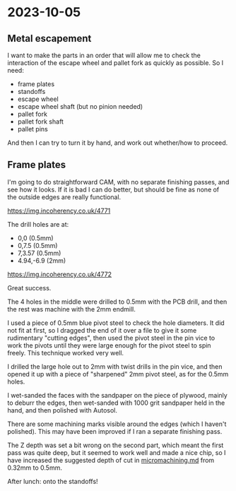 # 2023-10-05

## Metal escapement

I want to make the parts in an order that will allow me to check the interaction of the escape wheel
and pallet fork as quickly as possible. So I need:

* frame plates
* standoffs
* escape wheel
* escape wheel shaft (but no pinion needed)
* pallet fork
* pallet fork shaft
* pallet pins

And then I can try to turn it by hand, and work out whether/how to proceed.

## Frame plates

I'm going to do straightforward CAM, with no separate finishing passes,
and see how it looks. If it is bad I can do better, but should be fine as
none of the outside edges are really functional.

https://img.incoherency.co.uk/4771

The drill holes are at:

* 0,0 (0.5mm)
* 0,7.5 (0.5mm)
* 7,3.57 (0.5mm)
* 4.94,-6.9 (2mm)

https://img.incoherency.co.uk/4772

Great success.

The 4 holes in the middle were drilled to 0.5mm with the PCB drill, and then the rest
was machine with the 2mm endmill.

I used a piece of 0.5mm blue pivot steel to check the hole diameters. It did not fit at
first, so I dragged the end of it over a file to give it some rudimentary "cutting edges",
then used the pivot steel in the pin vice to work the pivots until they were large enough
for the pivot steel to spin freely. This technique worked very well.

I drilled the large hole out to 2mm with twist drills in the pin vice, and then opened it up
with a piece of "sharpened" 2mm pivot steel, as for the 0.5mm holes.

I wet-sanded the faces with the sandpaper on the piece of plywood, mainly to deburr
the edges, then wet-sanded with 1000 grit sandpaper held in the hand, and then polished with
Autosol.

There are some machining marks visible around the edges (which I haven't polished).
This may have been improved if I ran a separate finishing pass.

The Z depth was set a bit wrong on the second part, which meant the first pass was quite deep,
but it seemed to work well and made a nice chip, so I have increased the suggested depth of
cut in [micromachining.md](micromachining.md) from 0.32mm to 0.5mm.

After lunch: onto the standoffs!
